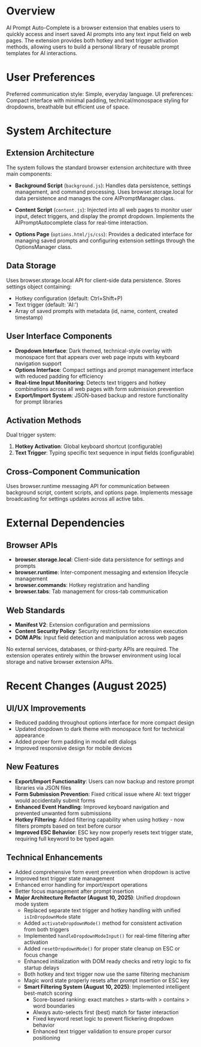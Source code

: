 # Overview

AI Prompt Auto-Complete is a browser extension that enables users to quickly access and insert saved AI prompts into any text input field on web pages. The extension provides both hotkey and text trigger activation methods, allowing users to build a personal library of reusable prompt templates for AI interactions.

# User Preferences

Preferred communication style: Simple, everyday language.
UI preferences: Compact interface with minimal padding, technical/monospace styling for dropdowns, breathable but efficient use of space.

# System Architecture

## Extension Architecture
The system follows the standard browser extension architecture with three main components:

- **Background Script** (`background.js`): Handles data persistence, settings management, and command processing. Uses browser.storage.local for data persistence and manages the core AIPromptManager class.

- **Content Script** (`content.js`): Injected into all web pages to monitor user input, detect triggers, and display the prompt dropdown. Implements the AIPromptAutocomplete class for real-time interaction.

- **Options Page** (`options.html/js/css`): Provides a dedicated interface for managing saved prompts and configuring extension settings through the OptionsManager class.

## Data Storage
Uses browser.storage.local API for client-side data persistence. Stores settings object containing:
- Hotkey configuration (default: Ctrl+Shift+P)
- Text trigger (default: 'AI:')
- Array of saved prompts with metadata (id, name, content, created timestamp)

## User Interface Components
- **Dropdown Interface**: Dark themed, technical-style overlay with monospace font that appears over web page inputs with keyboard navigation support
- **Options Interface**: Compact settings and prompt management interface with reduced padding for efficiency  
- **Real-time Input Monitoring**: Detects text triggers and hotkey combinations across all web pages with form submission prevention
- **Export/Import System**: JSON-based backup and restore functionality for prompt libraries

## Activation Methods
Dual trigger system:
1. **Hotkey Activation**: Global keyboard shortcut (configurable)
2. **Text Trigger**: Typing specific text sequence in input fields (configurable)

## Cross-Component Communication
Uses browser.runtime messaging API for communication between background script, content scripts, and options page. Implements message broadcasting for settings updates across all active tabs.

# External Dependencies

## Browser APIs
- **browser.storage.local**: Client-side data persistence for settings and prompts
- **browser.runtime**: Inter-component messaging and extension lifecycle management
- **browser.commands**: Hotkey registration and handling
- **browser.tabs**: Tab management for cross-tab communication

## Web Standards
- **Manifest V2**: Extension configuration and permissions
- **Content Security Policy**: Security restrictions for extension execution
- **DOM APIs**: Input field detection and manipulation across web pages

No external services, databases, or third-party APIs are required. The extension operates entirely within the browser environment using local storage and native browser extension APIs.

# Recent Changes (August 2025)

## UI/UX Improvements
- Reduced padding throughout options interface for more compact design
- Updated dropdown to dark theme with monospace font for technical appearance
- Added proper form padding in modal edit dialogs
- Improved responsive design for mobile devices

## New Features
- **Export/Import Functionality**: Users can now backup and restore prompt libraries via JSON files
- **Form Submission Prevention**: Fixed critical issue where AI: text trigger would accidentally submit forms
- **Enhanced Event Handling**: Improved keyboard navigation and prevented unwanted form submissions
- **Hotkey Filtering**: Added filtering capability when using hotkey - now filters prompts based on text before cursor
- **Improved ESC Behavior**: ESC key now properly resets text trigger state, requiring full keyword to be typed again

## Technical Enhancements
- Added comprehensive form event prevention when dropdown is active
- Improved text trigger state management
- Enhanced error handling for import/export operations
- Better focus management after prompt insertion
- **Major Architecture Refactor (August 10, 2025)**: Unified dropdown mode system
  - Replaced separate text trigger and hotkey handling with unified `isInDropdownMode` state
  - Added `activateDropdownMode()` method for consistent activation from both triggers
  - Implemented `handleDropdownModeInput()` for real-time filtering after activation
  - Added `resetDropdownMode()` for proper state cleanup on ESC or focus change
  - Enhanced initialization with DOM ready checks and retry logic to fix startup delays
  - Both hotkey and text trigger now use the same filtering mechanism
  - Magic word state properly resets after prompt insertion or ESC key
  - **Smart Filtering System (August 10, 2025)**: Implemented intelligent best-match scoring
    - Score-based ranking: exact matches > starts-with > contains > word boundaries
    - Always auto-selects first (best) match for faster interaction
    - Fixed keyword reset logic to prevent flickering dropdown behavior
    - Enhanced text trigger validation to ensure proper cursor positioning